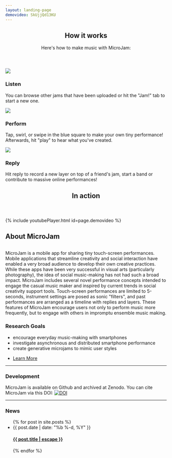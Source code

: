 ```yaml
---
layout: landing-page
demovideo: SkUjjQd13KU
---
```


<section id="howitworks" class="wrapper style1">
	<header class="major">
		<h2>How it works</h2>
		<p>Here's how to make music with MicroJam:</p>
	</header>
	<div class="container">
		<div class="row">
			<div class="4u">
				<section class="special box">
					<img src="{{ site.baseurl }}/images/microjam-demo-jam-list.png" class="image fit">
					<h3>Listen</h3>
					<p>You can browse other jams that have been uploaded or hit the "Jam!" tab to start a new one.</p>
				</section>
			</div>
			<div class="4u">
				<section class="special box">
					<img src="{{ site.baseurl }}/images/microjam-demo-images-recording.png" class="image fit">
					<h3>Perform</h3>
					<p>Tap, swirl, or swipe in the blue square to make your own tiny performance! Afterwards, hit "play" to hear what you've created.</p>
				</section>
			</div>
			<div class="4u">
				<section class="special box">
					<img src="{{ site.baseurl }}/images/microjam-demo-images-reply-playback.png" class="image fit">
					<h3>Reply</h3>
					<p>Hit reply to record a new layer on top of a friend's jam, start a band or contribute to massive online performances!</p>
				</section>
			</div>
		</div>
	</div>
</section>
			
<section id="video" class="wrapper style2">
	<header class="major">
		<h2>In action</h2>
	</header>
	<div class="container">
		{% include youtubePlayer.html id=page.demovideo %}
	</div>
</section>

<section id="about" class="wrapper style1">
	<div class="container">
		<div class="row">
			<div class="8u">
				<section>
					<h2>About MicroJam</h2>
					<a href="#" class="image fit"><img src="{{ site.baseurl }}/images/microjam-demo.jpg" alt="" /></a>
					<!-- <a href="#" class="image"><img src="{{ site.baseurl }}/images/microjam.gif" alt="" /></a> -->
					<p>MicroJam is a mobile app for sharing tiny touch-screen performances. Mobile applications that streamline creativity and social interaction have enabled a very broad audience to develop their own creative practices. While these apps have been very successful in visual arts (particularly photography), the idea of social music-making has not had such a broad impact. MicroJam includes several novel performance concepts intended to engage the casual music maker and inspired by current trends in social creativity support tools. Touch-screen performances are limited to 5-seconds, instrument settings are posed as sonic "filters", and past performances are arranged as a timeline with replies and layers. These features of MicroJam encourage users not only to perform music more frequently, but to engage with others in impromptu ensemble music making.</p>
				</section>
			</div>
			<div class="4u">
				<section>
					<h3>Research Goals</h3>
					<ul>
						<li>encourage everyday music-making with smartphones</li>
						<li>investigate asynchronous and distributed smartphone performance</li>
						<li>create generative microjams to mimic user styles</li>
					</ul>
					<ul class="actions">
						<li><a href="#" class="button alt">Learn More</a></li>
					</ul>
				</section>
				<hr />
				<section>
					<h3>Development</h3>
					MicroJam is available on Github and archived at Zenodo. You can cite MicroJam via this DOI:
					<a href="https://zenodo.org/badge/latestdoi/70703690" class="image"><img src="https://zenodo.org/badge/70703690.svg" alt="DOI" /></a>
				</section>
				<hr />
				<section>
					<h3>News</h3>
					<ul class="post-list">
					{% for post in site.posts %}
						<li><span class="post-meta">{{ post.date | date: "%b %-d, %Y" }}</span>
						<h4><a class="post-link" href="{{ post.url | relative_url }}">{{ post.title | escape }}</a></h4></li>
					{% endfor %}
					</ul>
				</section>
			</div>
		</div>
	</div>
</section>	